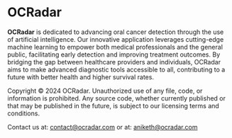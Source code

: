 # OCRadar

**OCRadar** is dedicated to advancing oral cancer detection through the use of artificial intelligence. Our innovative application leverages cutting-edge machine learning to empower both medical professionals and the general public, facilitating early detection and improving treatment outcomes. By bridging the gap between healthcare providers and individuals, OCRadar aims to make advanced diagnostic tools accessible to all, contributing to a future with better health and higher survival rates.

Copyright © 2024 OCRadar. Unauthorized use of any file, code, or information is prohibited. Any source code, whether currently published or that may be published in the future, is subject to our licensing terms and conditions.

Contact us at:
[contact@ocradar.com](mailto:contact@ocradar.com)
or at:
[aniketh@ocradar.com](mailto:aniketh.contact@gmail.com)
